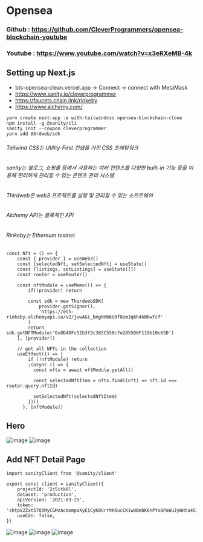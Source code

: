 # Opensea

### Github : https://github.com/CleverProgrammers/opensea-blockchain-youtube
### Youtube : https://www.youtube.com/watch?v=x3eRXeMB-4k

## Setting up Next.js

- bts-opensea-clean.vercel.app -> Connect -> connect with MetaMask 
- https://www.sanity.io/cleverprogrammer
- https://faucets.chain.link/rinkeby
- https://www.alchemy.com/
```
yarn create next-app -e with-tailwindcss opensea-blockchain-clone
npm install -g @sanity/cli
sanity init --coupon cleverprogrammer  
yarn add @3rdweb/sdk 
```
###### Tailwind CSS는 Utility-First 컨셉을 가진 CSS 프레임워크
###### sanity는 블로그, 쇼핑몰 등에서 사용하는 여러 컨텐츠를 다양한 bulit-in 기능 등을 이용해 편리하게 관리할 수 있는 콘텐츠 관리 시스템
###### Thirdweb은 web3 프로젝트를 실행 및 관리할 수 있는 소프트웨어
###### Alchemy API는 블록체인 API
###### Rinkeby는 Ethereum testnet

```
const Nft = () => {
    const { provider } = useWeb3()
    const [selectedNft, setSelectedNft] = useState()
    const [listings, setListings] = useState([])
    const router = useRouter()

    const nftModule = useMemo(() => {
        if(!provider) return

        const sdk = new ThirdwebSDK(
            provider.getSigner(),
            'https://eth-rinkeby.alchemyapi.io/v2/juwAGi_bmgHHb6U9f8zmJq6h4kNbwTcf'
        )
        return sdk.getNFTModule('0x8D40Fc52b3f2c385C550c7e2855D6F119b10c65D')
    }, [provider])

    // get all NFTs in the collection
    useEffect(() => {
        if (!nftModule) return
        ;(async () => {
          const nfts = await nftModule.getAll()
    
          const selectedNftItem = nfts.find((nft) => nft.id === router.query.nftId)
    
          setSelectedNft(selectedNftItem)
        })()
      }, [nftModule])
```
## Hero
![image](https://user-images.githubusercontent.com/62472117/163810338-f2f9597d-fa72-4e11-a7d1-7dd971609a49.png)
![image](https://user-images.githubusercontent.com/62472117/163810360-402f97dd-aa5d-4705-87db-2d1dbbe905a8.png)

## Add NFT Detail Page
```
import sanityClient from '@sanity/client'

export const client = sanityClient({
    projectId: '2c5itk6l',
    dataset: 'production',
    apiVersion: '2021-03-25',
    token: 'sktpV2Zxt57Q3MyCGMzAcmompxXyEiCyK0Urr9K6ucCKiwUBmbK6nPYx8PoWuJyWHta4S1pqjt67o2allHKMIGr0nwPwVqPkFtGeDaV1vkmS3qRaDpWJgMO35PmG2ETXeGifSV6YDZ2LBc1LSnKWi3WJYPK87GyaZ4ZwZSO4mJA3q5eeBIv6',
    useCdn: false,
})
```
![image](https://user-images.githubusercontent.com/62472117/163811334-54927a67-f076-4596-8641-0dff986bc36f.png)
![image](https://user-images.githubusercontent.com/62472117/163811394-1e9fbcb2-6b3e-483e-9234-0a33ef7f7a13.png)
![image](https://user-images.githubusercontent.com/62472117/163811436-cbce31b8-3c06-4985-9bd7-cabb62c83acc.png)
